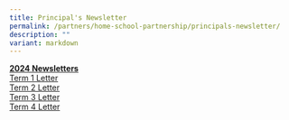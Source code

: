 ```yaml
---
title: Principal's Newsletter
permalink: /partners/home-school-partnership/principals-newsletter/
description: ""
variant: markdown
---
```

**<u>2024 Newsletters</u>** <br>
[Term 1 Letter](/files/020124_Term_1_Letter_2024_Final_Version.pdf)<br>
[Term 2 Letter](/files/190324_Term_2_Letter_2024_Final.pdf)<br>
[Term 3 Letter](/files/BGPS_103_24_Term_3_Letter_2024_Final_Version.pdf)<br>
[Term 4 Letter](/files/BGPS_147_24_Term_4_Letter_2024_Final_Version.pdf)